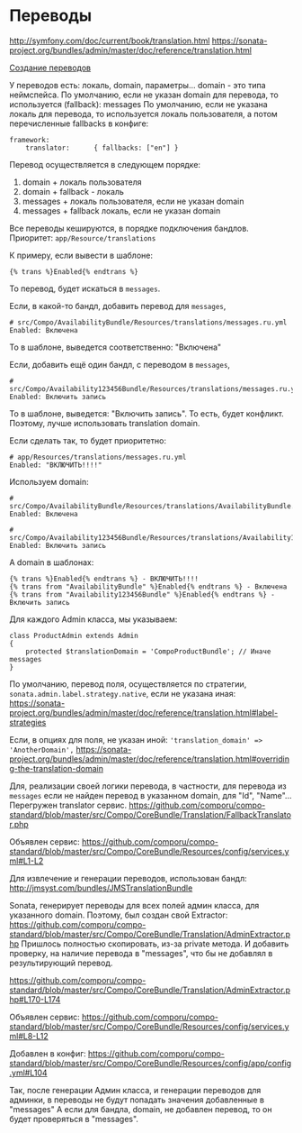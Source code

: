 # Переводы


http://symfony.com/doc/current/book/translation.html
https://sonata-project.org/bundles/admin/master/doc/reference/translation.html

[Создание переводов](./doc/examples/create-translations.md)

У переводов  есть: локаль, domain, параметры...
domain - это типа неймспейса.
По умолчанию, если не указан domain для перевода, то используется (fallback): messages
По умолчанию, если не указана локаль для перевода, то используется локаль пользователя, а потом перечисленные fallbacks в конфиге:

```
framework:
    translator:      { fallbacks: ["en"] }
```

Перевод осуществляется в следующем порядке:
1. domain + локаль пользователя
2. domain + fallback - локаль
3. messages + локаль пользователя, если не указан domain
4. messages + fallback локаль, если не указан domain

Все переводы кешируются, в порядке подключения бандлов. Приоритет: `app/Resource/translations`

К примеру, если вывести в шаблоне:
```
{% trans %}Enabled{% endtrans %}
```

То перевод, будет искаться в `messages`.

Если, в какой-то бандл, добавить перевод для `messages`,
```
# src/Compo/AvailabilityBundle/Resources/translations/messages.ru.yml
Enabled: Включена
```

То в шаблоне, выведется соответственно: "Включена"

Если, добавить ещё один бандл, с переводом в `messages`, 
```
# src/Compo/Availability123456Bundle/Resources/translations/messages.ru.yml
Enabled: Включить запись
```

То в шаблоне, выведется: "Включить запись". То есть, будет конфликт.
Поэтому, лучше использовать translation domain.

Если сделать так, то будет приоритетно:
```
# app/Resources/translations/messages.ru.yml
Enabled: "ВКЛЮЧИТЬ!!!!"
```

Используем domain:
```
# src/Compo/AvailabilityBundle/Resources/translations/AvailabilityBundle.ru.yml
Enabled: Включена
```

```
# src/Compo/Availability123456Bundle/Resources/translations/Availability123456Bundle.ru.yml
Enabled: Включить запись
```

А domain  в шаблонах:
```
{% trans %}Enabled{% endtrans %} - ВКЛЮЧИТЬ!!!!
{% trans from "AvailabilityBundle" %}Enabled{% endtrans %} - Включена
{% trans from "Availability123456Bundle" %}Enabled{% endtrans %} - Включить запись
```

Для каждого Admin класса, мы указываем:
```
class ProductAdmin extends Admin
{
    protected $translationDomain = 'CompoProductBundle'; // Иначе messages
}
```
По умолчанию, перевод поля, осуществляется по стратегии, `sonata.admin.label.strategy.native`, если не указана иная:
https://sonata-project.org/bundles/admin/master/doc/reference/translation.html#label-strategies

Если, в опциях для поля, не указан иной: `'translation_domain' => 'AnotherDomain',`
https://sonata-project.org/bundles/admin/master/doc/reference/translation.html#overriding-the-translation-domain

Для, реализации своей логики перевода, в частности, для перевода из `messages` если не найден перевод в указанном domain, для "Id", "Name"...
Перегружен translator сервис.
https://github.com/comporu/compo-standard/blob/master/src/Compo/CoreBundle/Translation/FallbackTranslator.php

Объявлен сервис:
https://github.com/comporu/compo-standard/blob/master/src/Compo/CoreBundle/Resources/config/services.yml#L1-L2

Для извлечение и генерации переводов, использован бандл:
http://jmsyst.com/bundles/JMSTranslationBundle

Sonata, генерирует переводы для всех полей админ класса, для указанного domain.
Поэтому, был создан свой Extractor: https://github.com/comporu/compo-standard/blob/master/src/Compo/CoreBundle/Translation/AdminExtractor.php 
Пришлось полностью скопировать, из-за private метода.
И добавить проверку, на наличие перевода в "messages", что бы не добавлял в результирующий перевод.

https://github.com/comporu/compo-standard/blob/master/src/Compo/CoreBundle/Translation/AdminExtractor.php#L170-L174

Объявлен сервис:
https://github.com/comporu/compo-standard/blob/master/src/Compo/CoreBundle/Resources/config/services.yml#L8-L12

Добавлен в конфиг:
https://github.com/comporu/compo-standard/blob/master/src/Compo/CoreBundle/Resources/config/app/config.yml#L104

Так, после генерации Админ класса, и генерации переводов для админки, в переводы не будут попадать значения добавленные в "messages"
А если для бандла, domain, не добавлен перевод, то он будет проверяться в "messages".